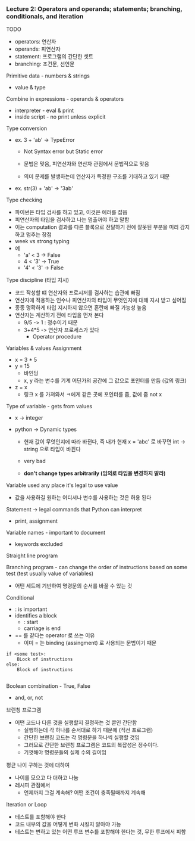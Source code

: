 ### Lecture 2: Operators and operands; statements; branching, conditionals, and iteration



TODO

- operators: 연산자
- operands: 피연산자
- statement: 프로그램의 간단한 셋트
- branching: 조건문, 선언문



Primitive data - numbers & strings

- value & type

Combine in expressions - operands & operators

- interpreter - eval & print
- inside script - no print unless explicit

Type conversion

- ex. 3 + 'ab' -> TypeError

  - Not Syntax error but Static error

  - 문법은 맞음, 피연산자와 연산자 관점에서 문법적으로 맞음

  - 의미 문제를 발생하는데 연산자가 특정한 구조를 기대하고 있기 때문

- ex. str(3) + 'ab' -> '3ab'

Type checking

- 파이썬은 타입 검사를 하고 있고, 이것은 에러를 잡음
- 피연산자의 타입을 검사하고 나는 멈출꺼야 하고 말함
- 이는 computation 결과를 다른 블록으로 전달하기 전에 잘못된 부분을 미리 감지하고 멈추는 장점
- week vs strong typing
- 예
  - 'a' < 3 -> False
  - 4 < '3' -> True
  - '4' < '3' -> False

Type discipline (타입 지시)

- 코드 작성할 떄 연산자와 프로시저를 검사하는 습관에 빠짐
- 연산자에 적용하는 인수나 피연산자의 타입이 무엇인지에 대해 지시 받고 싶어짐
- 종종 명확하게 타입 지시하지 않으면 혼란에 빠질 가능성 높음
- 연산자는 계산하기 전에 타입을 먼저 본다
  - 9/5 -> 1 : 정수이기 때문
  - 3+4*5 -> 연산자 프로세스가 있다
    - Operator procedure

Variables & values Assignment

- x = 3 * 5
- y = 15
  - 바인딩
  - x, y 라는 변수를 기계 어딘가의 공간에 그 값으로 포인터를 만듬 (값의 링크)
- z = x
  - 링크 x 를 가져와서 ㅋ에게 같은 곳에 포인터를 줌, 값에 줌 not x

Type of variable - gets from values

- x -> integer

- python -> Dynamic types

  - 현재 값이 무엇인지에 따라 바뀐다, 즉 내가 현재 x = 'abc' 로 바꾸면 int -> string 으로 타입이 바뀐다
  - very bad

  - **don't change types arbitrarily (임의로 타입을 변경하지 말라)**

Variable used any place it's legal to use value

- 값을 사용하길 원하는 어디서나 변수를 사용하는 것은 허용 된다

Statement -> legal commands that Python can interpret

- print, assignment

Variable names - important to document

- keywords excluded

Straight line program

Branching program - can change the order of instructions based on some test (test usually value of variables)

- 어떤 세트에 기반하여 명령문의 순서를 바꿀 수 있는 것

Conditional

- : is important
- identifies a block
  - : start
  - carriage is end
- == 를 같다는 operator 로 쓰는 이유
  - 이미 = 는 binding (assingment) 로 사용되는 문법이기 때문

```
if <some test>:
	BLock of instructions
else:
	Block of instructions


```

Boolean combination - True, False

- and, or, not

브랜칭 프로그램

- 어떤 코드나 다른 것을 실행할지 결정하는 것 뿐인 간단함
  - 실행하는데 각 하나를 순서대로 하기 때문에 (직선 프로그램)
  - 간단한 브랜칭 코드는 각 명령문을 하나씩 실행할 것임
  - 그러므로 간단한 브랜칭 프로그램은 코드의 복잡성은 정수이다. 
  - 기껏해야 명령문들의 실제 수의 길이임

평균 나이 구하는 것에 대하여

- 나이를 모으고 다 더하고 나눔
- 레시피 관점에서
  - 언제까지 그걸 계속해? 어떤 조건이 충족될때까지 계속해

Iteration or Loop

- 테스트를 포함해야 한다
- 코드 내부의 값을 어떻게 변화 시킬지 알아야 가능
- 테스트는 변하고 있는 어떤 루프 변수를 포함해야 한다는 것, 무한 루프에서 피함

